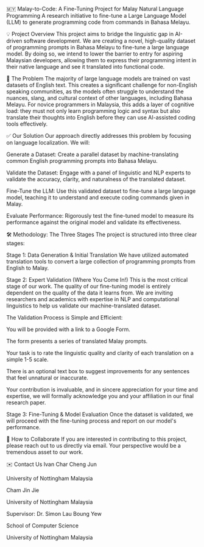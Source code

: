 🇲🇾 Malay-to-Code: A Fine-Tuning Project for Malay Natural Language Programming
A research initiative to fine-tune a Large Language Model (LLM) to generate programming code from commands in Bahasa Melayu.

💡 Project Overview
This project aims to bridge the linguistic gap in AI-driven software development. We are creating a novel, high-quality dataset of programming prompts in Bahasa Melayu to fine-tune a large language model. By doing so, we intend to lower the barrier to entry for aspiring Malaysian developers, allowing them to express their programming intent in their native language and see it translated into functional code.

🤔 The Problem
The majority of large language models are trained on vast datasets of English text. This creates a significant challenge for non-English speaking communities, as the models often struggle to understand the nuances, slang, and cultural context of other languages, including Bahasa Melayu. For novice programmers in Malaysia, this adds a layer of cognitive load: they must not only learn programming logic and syntax but also translate their thoughts into English before they can use AI-assisted coding tools effectively.

✅ Our Solution
Our approach directly addresses this problem by focusing on language localization. We will:

Generate a Dataset: Create a parallel dataset by machine-translating common English programming prompts into Bahasa Melayu.

Validate the Dataset: Engage with a panel of linguistic and NLP experts to validate the accuracy, clarity, and naturalness of the translated dataset.

Fine-Tune the LLM: Use this validated dataset to fine-tune a large language model, teaching it to understand and execute coding commands given in Malay.

Evaluate Performance: Rigorously test the fine-tuned model to measure its performance against the original model and validate its effectiveness.

🛠️ Methodology: The Three Stages
The project is structured into three clear stages:

Stage 1: Data Generation & Initial Translation
We have utilized automated translation tools to convert a large collection of programming prompts from English to Malay.

Stage 2: Expert Validation (Where You Come In!)
This is the most critical stage of our work. The quality of our fine-tuning model is entirely dependent on the quality of the data it learns from. We are inviting researchers and academics with expertise in NLP and computational linguistics to help us validate our machine-translated dataset.

The Validation Process is Simple and Efficient:

You will be provided with a link to a Google Form.

The form presents a series of translated Malay prompts.

Your task is to rate the linguistic quality and clarity of each translation on a simple 1-5 scale.

There is an optional text box to suggest improvements for any sentences that feel unnatural or inaccurate.

Your contribution is invaluable, and in sincere appreciation for your time and expertise, we will formally acknowledge you and your affiliation in our final research paper.

Stage 3: Fine-Tuning & Model Evaluation
Once the dataset is validated, we will proceed with the fine-tuning process and report on our model's performance.

🤝 How to Collaborate
If you are interested in contributing to this project, please reach out to us directly via email. Your perspective would be a tremendous asset to our work.

✉️ Contact Us
Ivan Char Cheng Jun

University of Nottingham Malaysia

Cham Jin Jie

University of Nottingham Malaysia

Supervisor: Dr. Simon Lau Boung Yew

School of Computer Science

University of Nottingham Malaysia
